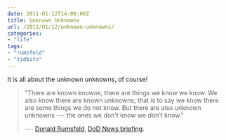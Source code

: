 ```yaml
---
date: 2011-01-12T14:00:00Z
title: Unknown Unknowns
url: /2011/01/12/unknown-unknowns/
categories:
- "life"
tags:
- "rumsfeld"
- "tidbits"
---
```


It is all about the unknown unknowns, of course!

> "There are known knowns; there are things we know we know. We also know there are known unknowns; that is to say we know there are some things we do not know. But there are also unknown unknowns --- the ones we don't know we don't know." 
> 
> --- [Donald Rumsfeld][1], [DoD News briefing][2].

[1]: http://en.wikipedia.org/wiki/Donald_Rumsfeld
[2]: http://www.defense.gov/transcripts/transcript.aspx?transcriptid=2636
